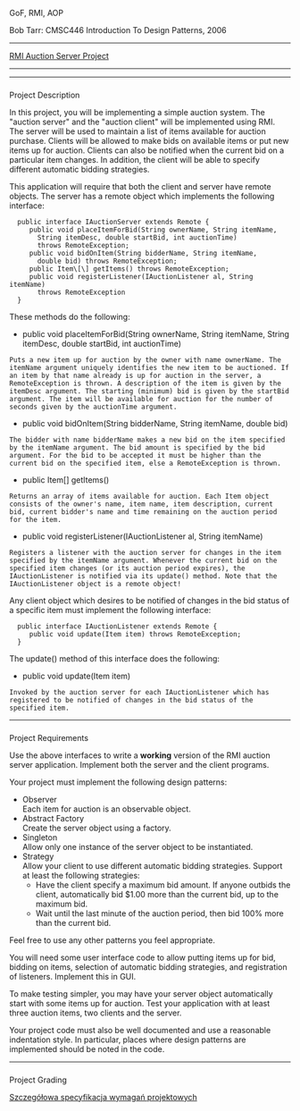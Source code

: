 GoF, RMI, AOP 

Bob Tarr: CMSC446 Introduction To Design Patterns, 2006


-----------------------------------------------------------

[RMI Auction Server Project](http://userpages.umbc.edu/~tarr/dp/spr06/projects/Project2.html)


-------------------------------------------------------------------------------------------------

* * *

### 

Project Description

In this project, you will be implementing a simple auction system. The "auction server" and the "auction client" will be implemented using RMI. The server will be used to maintain a list of items available for auction purchase. Clients will be allowed to make bids on available items or put new items up for auction. Clients can also be notified when the current bid on a particular item changes. In addition, the client will be able to specify different automatic bidding strategies.

This application will require that both the client and server have remote objects. The server has a remote object which implements the following interface:

      public interface IAuctionServer extends Remote {
         public void placeItemForBid(String ownerName, String itemName, 
           String itemDesc, double startBid, int auctionTime) 
           throws RemoteException;
         public void bidOnItem(String bidderName, String itemName, 
           double bid) throws RemoteException;
         public Item\[\] getItems() throws RemoteException;
         public void registerListener(IAuctionListener al, String itemName) 
           throws RemoteException
      }

These methods do the following:

*    public void placeItemForBid(String ownerName, String itemName, 
               String itemDesc, double startBid, int auctionTime) 
    
    Puts a new item up for auction by the owner with name ownerName. The itemName argument uniquely identifies the new item to be auctioned. If an item by that name already is up for auction in the server, a RemoteException is thrown. A description of the item is given by the itemDesc argument. The starting (minimum) bid is given by the startBid argument. The item will be available for auction for the number of seconds given by the auctionTime argument.
    
*    public void bidOnItem(String bidderName, String itemName, double bid) 
    
    The bidder with name bidderName makes a new bid on the item specified by the itemName argument. The bid amount is specified by the bid argument. For the bid to be accepted it must be higher than the current bid on the specified item, else a RemoteException is thrown.
    
*    public Item\[\] getItems() 
    
    Returns an array of items available for auction. Each Item object consists of the owner's name, item name, item description, current bid, current bidder's name and time remaining on the auction period for the item.
    
*    public void registerListener(IAuctionListener al, String itemName) 
    
    Registers a listener with the auction server for changes in the item specified by the itemName argument. Whenever the current bid on the specified item changes (or its auction period expires), the IAuctionListener is notified via its update() method. Note that the IAuctionListener object is a remote object!
    

Any client object which desires to be notified of changes in the bid status of a specific item must implement the following interface:

      public interface IAuctionListener extends Remote {
         public void update(Item item) throws RemoteException;
      }

The update() method of this interface does the following:

*    public void update(Item item) 
    
    Invoked by the auction server for each IAuctionListener which has registered to be notified of changes in the bid status of the specified item.
    

* * *

### 

Project Requirements

Use the above interfaces to write a **working** version of the RMI auction server application. Implement both the server and the client programs.

Your project must implement the following design patterns:

*   Observer  
    Each item for auction is an observable object.
*   Abstract Factory  
    Create the server object using a factory.
*   Singleton  
    Allow only one instance of the server object to be instantiated.
*   Strategy  
    Allow your client to use different automatic bidding strategies. Support at least the following strategies:
    *   Have the client specify a maximum bid amount. If anyone outbids the client, automatically bid $1.00 more than the current bid, up to the maximum bid.
    *   Wait until the last minute of the auction period, then bid 100% more than the current bid.

Feel free to use any other patterns you feel appropriate.

You will need some user interface code to allow putting items up for bid, bidding on items, selection of automatic bidding strategies, and registration of listeners. Implement this in GUI.

To make testing simpler, you may have your server object automatically start with some items up for auction. Test your application with at least three auction items, two clients and the server.

Your project code must also be well documented and use a reasonable indentation style. In particular, places where design patterns are implemented should be noted in the code.
    

* * *

### 

Project Grading

[Szczegółowa specyfikacja wymagań projektowych](./Szczegolowa_specyfikacja_wymagan_projektowych.pdf)
